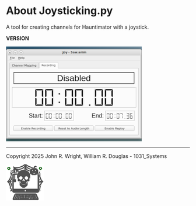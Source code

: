 <!-- john Fri Jun 27 07:35:16 PDT 2024 -->
<!-- This software is made available for use under the GNU General Public License (GPL). -->
<!-- A copy of this license is available within the repository for this software and is -->
<!-- included herein by reference. -->

# About Joysticking.py

A tool for creating channels for Hauntimator with a joystick.

__VERSION__

![Hauntimator Main Window](images/JoyUIsmall.png)

***

Copyright 2025 John R. Wright, William R. Douglas - 1031_Systems

![Logo](images/1031-logo.png)


